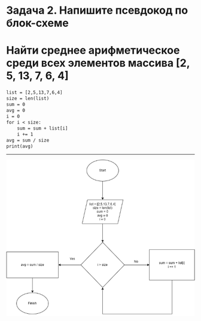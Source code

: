# Задача 2. Напишите псевдокод по блок-схеме
# Найти среднее арифметическое среди всех элементов массива [2, 5, 13, 7, 6, 4]

    list = [2,5,13,7,6,4]
    size = len(list)
    sum = 0
    avg = 0
    i = 0
    for i < size:
        sum = sum + list[i]
        i += 1
    avg = sum / size
    print(avg)

---

<img src="BlockShceme.png" />